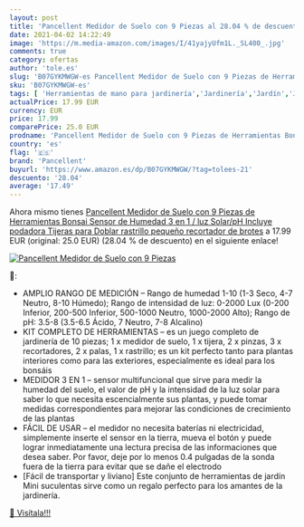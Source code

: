 ```yaml
---
layout: post
title: 'Pancellent Medidor de Suelo con 9 Piezas al 28.04 % de descuento'
date: 2021-04-02 14:22:49
image: 'https://m.media-amazon.com/images/I/41yajyUfm1L._SL400_.jpg'
comments: true
category: ofertas
author: 'tole.es'
slug: 'B07GYKMWGW-es Pancellent Medidor de Suelo con 9 Piezas de Herramientas...'
sku: 'B07GYKMWGW-es'
tags: [ 'Herramientas de mano para jardinería','Jardinería','Jardín','Juegos de herramientas para jardinería','pancellent','tijeras', ]
actualPrice: 17.99 EUR
currency: EUR
price: 17.99
comparePrice: 25.0 EUR
prodname: 'Pancellent Medidor de Suelo con 9 Piezas de Herramientas Bonsai  Sensor de Humedad 3 en 1 / luz Solar/pH  Incluye podadora  Tijeras para Doblar  rastrillo pequeño  recortador de brotes'
country: 'es'
flag: '🇪🇸'
brand: 'Pancellent'
buyurl: 'https://www.amazon.es/dp/B07GYKMWGW/?tag=tolees-21'
descuento: '28.04'
average: '17.49'
---
```


Ahora mismo tienes [Pancellent Medidor de Suelo con 9 Piezas de Herramientas Bonsai  Sensor de Humedad 3 en 1 / luz Solar/pH  Incluye podadora  Tijeras para Doblar  rastrillo pequeño  recortador de brotes](https://www.amazon.es/dp/B07GYKMWGW/?tag=tolees-21) a 17.99 EUR (original: 25.0 EUR) (28.04 %  de descuento) en el siguiente enlace!

[![Pancellent Medidor de Suelo con 9 Piezas](https://m.media-amazon.com/images/I/41yajyUfm1L._SL400_.jpg)](https://www.amazon.es/dp/B07GYKMWGW/?tag=tolees-21)

🔎:

- AMPLIO RANGO DE MEDICIÓN – Rango de humedad 1-10 (1-3 Seco, 4-7 Neutro, 8-10 Húmedo); Rango de intensidad de luz: 0-2000 Lux (0-200 Inferior, 200-500 Inferior, 500-1000 Neutro, 1000-2000 Alto); Rango de pH: 3.5-8 (3.5-6.5 Ácido, 7 Neutro, 7-8 Alcalino)
- KIT COMPLETO DE HERRAMIENTAS – es un juego completo de jardinería de 10 piezas; 1 x medidor de suelo, 1 x tijera, 2 x pinzas, 3 x recortadores, 2 x palas, 1 x rastrillo; es un kit perfecto tanto para plantas interiores como para las exteriores, especialmente es ideal para los bonsáis
- MEDIDOR 3 EN 1 – sensor multifuncional que sirve para medir la humedad del suelo, el valor de pH y la intensidad de la luz solar para saber lo que necesita escencialmente sus plantas, y puede tomar medidas correspondientes para mejorar las condiciones de crecimiento de las plantas
- FÁCIL DE USAR – el medidor no necesita baterías ni electricidad, simplemente inserte el sensor en la tierra, mueva el botón y puede lograr inmediatamente una lectura precisa de las informaciones que desea saber. Por favor, deje por lo menos 0.4 pulgadas de la sonda fuera de la tierra para evitar que se dañe el electrodo
- [Fácil de transportar y liviano] Este conjunto de herramientas de jardín Mini suculentas sirve como un regalo perfecto para los amantes de la jardinería.

[🛒 Visítala!!!](https://www.amazon.es/dp/B07GYKMWGW/?tag=tolees-21)
